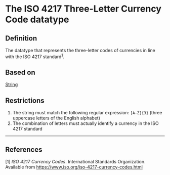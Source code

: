 # The ISO 4217 Three-Letter Currency Code datatype

## Definition
The datatype that represents the three-letter codes of currencies in line with the ISO 4217 standard<sup>[1](#fn1)</sup>.

## Based on 
[String](../datatypes/String.md) 

## Restrictions
1. The string must match the following regular expression: `[A-Z]{3}` (three uppercase letters of the English alphabet)
1. The combination of letters must actually identify a currency in the ISO 4217 standard

---
## References
<a name="fn1">\[1\]</a> *ISO 4217 Currency Codes*. International Standards Organization. Available from https://www.iso.org/iso-4217-currency-codes.html
